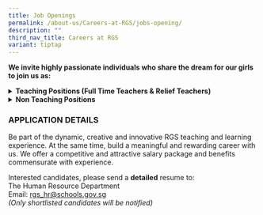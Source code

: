 ```yaml
---
title: Job Openings
permalink: /about-us/Careers-at-RGS/jobs-opening/
description: ""
third_nav_title: Careers at RGS
variant: tiptap
---
```

<p><strong>We invite highly passionate individuals who share the dream for our girls to join us as:</strong>
<br>
</p>
<div data-type="detailGroup" class="isomer-accordion-group isomer-accordion isomer-accordion-white">
<details class="isomer-details">
<summary><strong>Teaching Positions (Full Time Teachers &amp; Relief Teachers)</strong>
</summary>
<div data-type="detailsContent" class="isomer-details-content">
<p></p>
<p>Be part of a team that learns and grows together, designs forward-looking
curriculum, and boldly explores approaches for nurturing high-ability learners.
<br>
</p>
<p>Join us, for a unique opportunity to hone the craft of teaching and to
be part of a school environment that values and promotes professional learning.
Our students are creative, self-disciplined and motivated, and we invite
you to join us in nurturing them <strong>thinkers</strong>, <strong>leaders</strong> and <strong>pioneers</strong> of
the future.
<br>
</p>
<h3><strong>Full-Time Teachers</strong></h3>
<table style="minWidth: 50px">
<colgroup>
<col>
<col>
</colgroup>
<tbody>
<tr>
<th rowspan="1" colspan="1">
<p>S/N</p>
</th>
<th rowspan="1" colspan="1">
<p>Subject Main</p>
</th>
</tr>
<tr>
<td rowspan="1" colspan="1">
<p>1</p>
</td>
<td rowspan="1" colspan="1">
<p>English Language &amp; Literature</p>
</td>
</tr>
<tr>
<td rowspan="1" colspan="1">
<p>2</p>
</td>
<td rowspan="1" colspan="1">
<p>Physics</p>
</td>
</tr>
</tbody>
</table>
<p>
<br><strong>We are looking for candidates with the following attributes:</strong>
</p>
<ul>
<li>
<p>Believes first of all in nurturing the child as a whole person, and who
have a strong belief in every student’s ability and motivation to learn.</p>
</li>
<li>
<p>Possesses at least a Bachelor's Degree from a recognized university with
relevant teaching subject(s)</p>
</li>
<li>
<p>Possesses deep knowledge of their subject discipline and an openness to
explore connections across disciplines.&nbsp; Our curriculum is developed
in a constructive context that encourages students to make connections
across the disciplines.</p>
</li>
<li>
<p>Believes the teacher is a model, mentor, and coach in the creation of
a learning environment that challenges students in learning, inquiry and
leadership; and</p>
</li>
<li>
<p>Is able to work well, whether in a team or individual setting
<br>
</p>
</li>
</ul>
<h3><strong>Relief Teachers</strong></h3>
<table style="minWidth: 50px">
<colgroup>
<col>
<col>
</colgroup>
<tbody>
<tr>
<th rowspan="1" colspan="1">
<p>S/N</p>
</th>
<th rowspan="1" colspan="1">
<p>Subject Main</p>
</th>
</tr>
<tr>
<td rowspan="1" colspan="1">
<p>1</p>
</td>
<td rowspan="1" colspan="1">
<p>English Language &amp; Literature</p>
</td>
</tr>
<tr>
<td rowspan="1" colspan="1">
<p>2</p>
</td>
<td rowspan="1" colspan="1">
<p>Higher Chinese Language</p>
</td>
</tr>
<tr>
<td rowspan="1" colspan="1">
<p>3</p>
</td>
<td rowspan="1" colspan="1">
<p>History</p>
</td>
</tr>
<tr>
<td rowspan="1" colspan="1">
<p>4</p>
</td>
<td rowspan="1" colspan="1">
<p>Geography</p>
</td>
</tr>
<tr>
<td rowspan="1" colspan="1">
<p>5</p>
</td>
<td rowspan="1" colspan="1">
<p>General Arts</p>
</td>
</tr>
</tbody>
</table>
<p>
<br>The Relief Teacher will assist the respective Head of Department/Assistant
Head to carry out the following duties:
<br>
</p>
<ul data-tight="true" class="tight">
<li>
<p>Prepare lessons according to the department's requirements</p>
</li>
<li>
<p>Apply pedagogy which is aligned with that of the school/department</p>
</li>
<li>
<p>Set and mark assignments/tests of your classes</p>
</li>
<li>
<p>Track and monitor pupils' performance and if necessary conduct remedial
lessons&nbsp;</p>
</li>
<li>
<p>Communicate with parents of the pupil with regard to behaviour in school,
academic&nbsp; performance or any intervention that is necessary for the
well-being of the pupil
<br>
</p>
</li>
</ul>
<p><strong>Job Requirements</strong>
</p>
<ul data-tight="true" class="tight">
<li>
<p>A good Bachelor Degree in the relevant discipline with a Post-Graduate
Diploma in Education (PGDE)</p>
</li>
<li>
<p>Enjoy teaching the age group of students from 13 to 18 years old</p>
</li>
<li>
<p>Strong content mastery</p>
</li>
<li>
<p>Excellent communication and interpersonal skills</p>
</li>
</ul>
</div>
</details>
</div>
<div data-type="detailGroup" class="isomer-accordion-group isomer-accordion isomer-accordion-white">
<details class="isomer-details">
<summary><strong>Non Teaching Positions</strong>
</summary>
<div data-type="detailsContent" class="isomer-details-content">
<p></p>
<h4><strong>1. Executive, Finance</strong></h4>
<p>Join our Finance team and play a key role in managing accounts receivables,
fixed assets, GST reporting, and procurement operations.</p>
<p></p>
<p><strong>Key Responsibilities</strong>
</p>
<ul data-tight="true" class="tight">
<li>
<p>Prepare and issue invoices, credit notes, receipts, and perform counter
collections.</p>
</li>
<li>
<p>Track collections, resolve overdue fees, and monitor AR aging.</p>
</li>
<li>
<p>Process GIRO collections and Edusave deductions via iBens for enrichment
programmes.</p>
</li>
<li>
<p>Update bank transactions and monitor MOE grant receipts.</p>
</li>
<li>
<p>Issue tax-deductible receipts (TDRs) for ECF-approved donations via TEDAS.</p>
</li>
<li>
<p>Prepare monthly balance sheet reconciliation schedules.</p>
</li>
<li>
<p>Ensure compliance with financial SOPs and internal controls.</p>
</li>
<li>
<p>Fixed Assets Management</p>
</li>
<li>
<p>Maintain and update fixed asset records, including tagging and depreciation.</p>
</li>
<li>
<p>Track physical asset movement and perform annual fixed assets count.</p>
</li>
<li>
<p>Manage journal entries related to capital grants and deferred capital
accounts.</p>
</li>
<li>
<p>Prepare accurate and timely quarterly GST submissions to IRAS.</p>
</li>
<li>
<p>Procurement Support</p>
</li>
<li>
<p>Assist with day-to-day procurement operations and ensure compliance with
IM Procurement guidelines.</p>
</li>
<li>
<p>Review procurement policies and processes to enhance efficiency and cost-effectiveness.</p>
</li>
<li>
<p>Identify opportunities for cost savings through economies of scale.</p>
<p>&nbsp;</p>
</li>
</ul>
<p><strong>Requirements:</strong>
</p>
<ul data-tight="true" class="tight">
<li>
<p>Degree in Accountancy</p>
</li>
<li>
<p>Fresh graduates are welcome to apply!</p>
</li>
<li>
<p>Hand-on experience with SAP Business One accounting system would be advantageous</p>
</li>
<li>
<p>Strong attention to detail, interpersonal skills and good communication
skills</p>
</li>
<li>
<p>Proficiency in Microsoft Office (Word, Excel, PowerPoint).</p>
</li>
<li>
<p>Relevant experience in AR or fixed assets management preferred</p>
</li>
</ul>
<p></p>
<h4><strong>2. School Counsellor</strong></h4>
<p>You will report to the Head, Guidance Services, in the following areas:</p>
<p></p>
<ol data-tight="true" class="tight">
<li>
<p>Establish, implement, and evaluate the school counselling and guidance
programme which involves</p>
</li>
</ol>
<ul data-tight="true" class="tight">
<li>
<p>Design and deliver developmentally appropriate initiatives that promote
students’ social, emotional, and mental well-being.</p>
</li>
<li>
<p>Implement strategies for early identification and intervention of students
with emotional, behavioural, or mental health concerns.</p>
</li>
<li>
<p>Develop and refine a tiered referral and support system that ensures timely
and effective care.</p>
</li>
<li>
<p>Maintain accurate and professional documentation of counselling sessions
and provide periodic reports to school management on counselling trends
and student needs.</p>
</li>
<li>
<p>Contribute expertise in child and adolescent development to the design,
delivery, and evaluation of the school’s guidance curriculum and well-being
programmes.</p>
</li>
<li>
<p>Plan and conduct training sessions for staff and parents on counselling-related
topics and emerging youth issues.</p>
</li>
<li>
<p>Build and sustain partnerships with external agencies, mental health professionals,
and community services to support referrals and multidisciplinary care.</p>
<p></p>
</li>
</ul>
<p>2. Provide socio-emotional counselling and consultation support:</p>
<ul data-tight="true" class="tight">
<li>
<p>Offer direct counselling (individual and group) to students facing emotional,
social, behavioural, or mental health challenges.</p>
</li>
<li>
<p>Collaborate with key school personnel through structured case management
discussions to ensure coordinated and holistic care for students.</p>
</li>
<li>
<p>Engage parents/guardians in the counselling process and conduct home visits
where appropriate.</p>
</li>
<li>
<p>Refer students and families to relevant community or specialist services
as needed.</p>
</li>
</ul>
<p></p>
<p>3. Support school staff in student well-being, behavioural management,
and crisis intervention:</p>
<ul data-tight="true" class="tight">
<li>
<p>Advise and support teachers on managing students with socio-emotional
or behavioural needs, including input on student development, classroom
interventions, and support strategies.</p>
</li>
<li>
<p>Provide crisis intervention and support to students experiencing acute
emotional distress or risk situations.</p>
</li>
<li>
<p>Support the school’s crisis management processes and contribute to the
post-crisis recovery plan.</p>
<p></p>
</li>
</ul>
<p><strong>Requirements</strong>
</p>
<ul data-tight="true" class="tight">
<li>
<p>Relevant Postgraduate qualification in counselling, psychology, social
work or equivalent</p>
</li>
<li>
<p>Minimum 3 years of working experience in counselling, preferably with
children or adolescents in an educational or youth-related setting.</p>
</li>
<li>
<p>Possess an open mind, flexibility and cultural sensitivity</p>
</li>
<li>
<p>Excellent interpersonal, communication and networking skills</p>
</li>
<li>
<p>Strong collaborative and time management skills</p>
</li>
<li>
<p>Ability to design and implement systems and structures</p>
</li>
<li>
<p>Experience in developing digital content (e.g. videos, infographics, online
toolkits) for youth education in mental health and well-being would be
an advantage.</p>
</li>
</ul>
<p></p>
<p>Closing date: 30 May 2025</p>
<p>(We regret only shortlisted candidates will be notified)</p>
<p></p>
<h4><strong>3. CCA Flexi Adjunct Teachers</strong></h4>
<p>Teachers-in-charge of co-curricular activities (CCA) play an important
role in managing the CCA in a school. Your main responsibilities as a CCA
teacher are:</p>
<p></p>
<ul data-tight="true" class="tight">
<li>
<p>To collaborate with other teachers IC of CCA and the coach/ instructor
in delivery of the CCA Programme to achieve CCA objectives</p>
</li>
<li>
<p>To monitor students’ participation</p>
</li>
<li>
<p>To assist in coordinating CCA resources for effective CCA delivery and
ensure that CCA attendance are submitted on time and with accuracy&nbsp;</p>
</li>
</ul>
<p></p>
<p><strong>Requirements</strong>
</p>
<ul data-tight="true" class="tight">
<li>
<p>Good team player with strong communication and interpersonal skills</p>
</li>
<li>
<p>Able to commit to up to 1 academic year</p>
</li>
<li>
<p>Prior teaching experience or experience working on youth programmes is
an advantage</p>
</li>
<li>
<p>Registered with MOE as FAJT</p>
</li>
</ul>
</div>
</details>
</div>
<h3><strong>APPLICATION DETAILS</strong></h3>
<p>Be part of the dynamic, creative and innovative RGS teaching and learning
experience. At the same time, build a meaningful and rewarding career with
us. We offer a competitive and attractive salary package and benefits commensurate
with experience.</p>
<p>Interested candidates, please send a <strong>detailed</strong> resume to:
<br>The Human Resource Department
<br>Email:&nbsp;<a href="mailto:rgs_hr@schools.gov.sg" rel="noopener noreferrer nofollow" target="_blank">rgs_hr@schools.gov.sg</a> 
<br><em>(Only shortlisted candidates will be notified)</em>
</p>